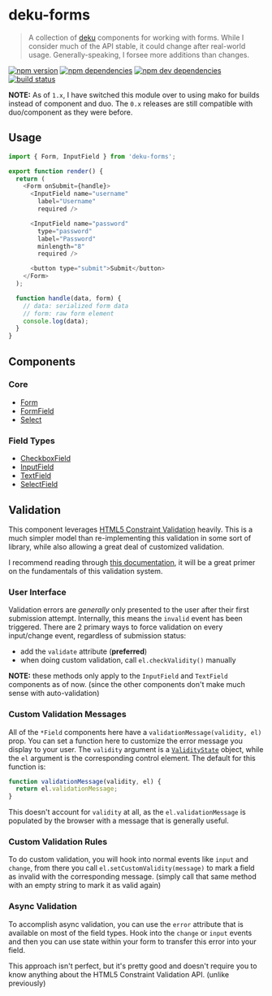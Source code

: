 # deku-forms

> A collection of [deku](https://github.com/dekujs/deku) components for working with forms.
> While I consider much of the API stable, it could change after real-world usage.
> Generally-speaking, I forsee more additions than changes.

[![npm version](https://img.shields.io/npm/v/deku-forms.svg)](https://www.npmjs.com/package/deku-forms)
[![npm dependencies](https://img.shields.io/david/dominicbarnes/deku-forms.svg)](https://david-dm.org/dominicbarnes/deku-forms)
[![npm dev dependencies](https://img.shields.io/david/dev/dominicbarnes/deku-forms.svg)](https://david-dm.org/dominicbarnes/deku-forms#info=devDependencies)
[![build status](https://img.shields.io/travis/dominicbarnes/deku-forms.svg)](https://travis-ci.org/dominicbarnes/deku-forms)

**NOTE:** As of `1.x`, I have switched this module over to using mako for builds instead of
component and duo. The `0.x` releases are still compatible with duo/component as they were
before.

## Usage

```js
import { Form, InputField } from 'deku-forms';

export function render() {
  return (
    <Form onSubmit={handle}>
      <InputField name="username"
        label="Username"
        required />

      <InputField name="password"
        type="password"
        label="Password"
        minlength="8"
        required />

      <button type="submit">Submit</button>
    </Form>
  );

  function handle(data, form) {
    // data: serialized form data
    // form: raw form element
    console.log(data);
  }
}
```


## Components

### Core

 - [Form](src/form)
 - [FormField](src/field)
 - [Select](src/select)

### Field Types

 - [CheckboxField](src/checkbox-field)
 - [InputField](src/input-field)
 - [TextField](src/text-field)
 - [SelectField](src/select-field)


## Validation

This component leverages [HTML5 Constraint Validation](https://developer.mozilla.org/en-US/docs/Web/Guide/HTML/Forms_in_HTML#Constraint_Validation)
heavily. This is a much simpler model than re-implementing this validation in some sort of library,
while also allowing a great deal of customized validation.

I recommend reading through [this documentation](https://developer.mozilla.org/en-US/docs/Web/Guide/HTML/Forms/Data_form_validation),
it will be a great primer on the fundamentals of this validation system.

### User Interface

Validation errors are *generally* only presented to the user after their first submission attempt.
Internally, this means the `invalid` event has been triggered. There are 2 primary ways to force
validation on every input/change event, regardless of submission status:

 - add the `validate` attribute (**preferred**)
 - when doing custom validation, call `el.checkValidity()` manually

**NOTE:** these methods only apply to the `InputField` and `TextField` components as of now.
(since the other components don't make much sense with auto-validation)

### Custom Validation Messages

All of the `*Field` components here have a `validationMessage(validity, el)` prop. You can set
a function here to customize the error message you display to your user. The `validity` argument is a
[`ValidityState`](https://developer.mozilla.org/en-US/docs/Web/API/ValidityState) object, while the
`el` argument is the corresponding control element. The default for this function is:

```js
function validationMessage(validity, el) {
  return el.validationMessage;
}
```

This doesn't account for `validity` at all, as the `el.validationMessage` is populated by the browser
with a message that is generally useful.

### Custom Validation Rules

To do custom validation, you will hook into normal events like `input` and `change`, from there
you call `el.setCustomValidity(message)` to mark a field as invalid with the corresponding message.
(simply call that same method with an empty string to mark it as valid again)

### Async Validation

To accomplish async validation, you can use the `error` attribute that is available on most of the
field types. Hook into the `change` or `input` events and then you can use state within your form to
transfer this error into your field.

This approach isn't perfect, but it's pretty good and doesn't require you to know anything about
the HTML5 Constraint Validation API. (unlike previously)
